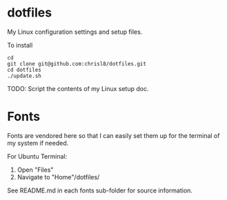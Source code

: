 # dotfiles
My Linux configuration settings and setup files.

To install

```shell
cd
git clone git@github.com:chrisl8/dotfiles.git
cd dotfiles
./update.sh
```

TODO: Script the contents of my Linux setup doc.

#  Fonts

Fonts are vendored here so that I can easily set them up for the terminal of my system if needed.

For Ubuntu Terminal:
1. Open "Files"
2. Navigate to "Home"/dotfiles/

See README.md in each fonts sub-folder for source information.
